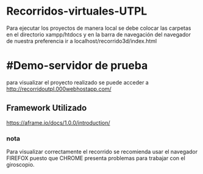 # Recorridos-virtuales-UTPL

Para ejecutar los proyectos de manera local se debe colocar las carpetas en el directorio xampp/htdocs y en la barra de navegación del navegador de nuestra preferencia ir a localhost/recorrido3d/index.html

# #Demo-servidor de prueba
para visualizar el proyecto realizado se puede acceder a http://recorridoutpl.000webhostapp.com/

## Framework Utilizado
https://aframe.io/docs/1.0.0/introduction/

### nota
Para visualizar correctamente el recorrido se recomienda usar el navegador FIREFOX puesto que CHROME presenta problemas para trabajar con el giroscopio.
